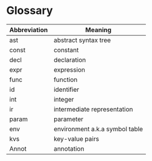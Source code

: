 # Glossary

|Abbreviation|Meaning|
|--|--|
|ast|abstract syntax tree|
|const|constant|
|decl|declaration|
|expr|expression|
|func|function|
|id|identifier|
|int|integer|
|ir|intermediate representation|
|param|parameter|
|env|environment a.k.a symbol table|
|kvs|key-value pairs|
|Annot|annotation
